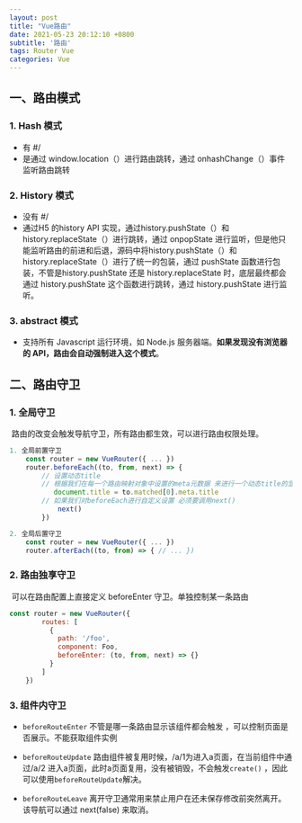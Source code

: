 ```yaml
---
layout: post
title: "Vue路由"
date: 2021-05-23 20:12:10 +0800
subtitle: '路由'
tags: Router Vue
categories: Vue
---
```


## 一、路由模式

### 1. Hash 模式

+ 有 #/
+ 是通过 window.location（）进行路由跳转，通过 onhashChange（）事件监听路由跳转

### 2. History 模式

+ 没有 #/ 
+ 通过H5 的history API 实现，通过history.pushState（）和 history.replaceState（）进行跳转，通过 onpopState 进行监听，但是他只能监听路由的前进和后退，源码中将history.pushState（）和 history.replaceState（）进行了统一的包装，通过 pushState 函数进行包装，不管是history.pushState 还是 history.replaceState 时，底层最终都会通过 history.pushState 这个函数进行跳转，通过 history.pushState  进行监听。

### 3. abstract 模式

+ 支持所有 Javascript 运行环境，如 Node.js 服务器端。**如果发现没有浏览器的 API，路由会自动强制进入这个模式**。


## 二、路由守卫

### 1. 全局守卫

​	路由的改变会触发导航守卫，所有路由都生效，可以进行路由权限处理。

```javascript
1. 全局前置守卫
	const router = new VueRouter({ ... })
	router.beforeEach((to, from, next) => {
	    // 设置动态title         
	    // 根据我们在每一个路由映射对象中设置的meta元数据 来进行一个动态title的显示
	       document.title = to.matched[0].meta.title
	    // 如果我们对beforeEach进行自定义设置 必须要调用next() 
		    next()
		})
```



```javascript
2. 全局后置守卫
	const router = new VueRouter({ ... }) 
	router.afterEach((to, from) => { // ... })
```

### 2. 路由独享守卫

​	可以在路由配置上直接定义 beforeEnter 守卫。单独控制某一条路由

```javascript
const router = new VueRouter({ 
		routes: [ 
		  { 
		    path: '/foo', 
		    component: Foo, 
		    beforeEnter: (to, from, next) => {} 
		  } 
		] 
	}) 
```

### 3. 组件内守卫

+ `beforeRouteEnter` 不管是哪一条路由显示该组件都会触发 ，可以控制页面是否展示。不能获取组件实例 
+ `beforeRouteUpdate` 路由组件被复用时候，/a/1为进入a页面，在当前组件中通过/a/2 进入a页面，此时a页面复用，没有被销毁，不会触发`create()` ，因此可以使用`beforeRouteUpdate`解决。

+ `beforeRouteLeave` 离开守卫通常用来禁止用户在还未保存修改前突然离开。该导航可以通过 next(false) 来取消。

